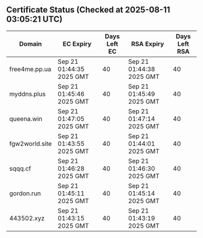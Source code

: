 ## Certificate Status (Checked at 2025-08-11 03:05:21 UTC)
| Domain | EC Expiry | Days Left EC | RSA Expiry | Days Left RSA |
|--------|-----------|-------------|------------|--------------|
| free4me.pp.ua | Sep 21 01:44:35 2025 GMT | 40 | Sep 21 01:44:38 2025 GMT | 40 |
| myddns.plus | Sep 21 01:45:46 2025 GMT | 40 | Sep 21 01:45:49 2025 GMT | 40 |
| queena.win | Sep 21 01:47:05 2025 GMT | 40 | Sep 21 01:47:14 2025 GMT | 40 |
| fgw2world.site | Sep 21 01:43:55 2025 GMT | 40 | Sep 21 01:44:01 2025 GMT | 40 |
| sqqq.cf | Sep 21 01:46:28 2025 GMT | 40 | Sep 21 01:46:30 2025 GMT | 40 |
| gordon.run | Sep 21 01:45:11 2025 GMT | 40 | Sep 21 01:45:14 2025 GMT | 40 |
| 443502.xyz | Sep 21 01:43:15 2025 GMT | 40 | Sep 21 01:43:19 2025 GMT | 40 |
